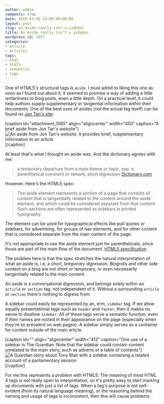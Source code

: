 ```yaml
---
author: admin
comments: true
date: 2010-03-05 14:09:08+00:00
layout: post
slug: an-aside-really-isnt-a-sidebar
title: An aside really isn’t a sidebar
wordpress_id: 1057
categories:
- Article
- Articles
tags:
- html
- html5
- semantics
- tags
---
```


One of HTML5's structural tags is `aside`. I must admit to liking this one as soon as I found out about it; it seemed to promise a way of adding a little writerliness to blog posts, even a little depth. On a practical level, it could help authors supply supplementary or tangential information within their documents. One of the best uses of asides (not the actual tag itself) can be found on [Jon Tan's site](http://jontangerine.com/log/2008/02/designer-php-a-dynamic-menu-with-if-and-else):

[caption id="attachment_1065" align="aligncenter" width="450" caption="A brief aside from Jon Tan's website"]![An aside from Jon Tan's website. It provides brief, supplementary information to an article](http://leonpaternoster.com/wp-content/uploads/2010/03/aside.jpg)[/caption]

At least that's what I thought an aside was. And the dictionary agrees with me:


> a temporary departure from a main theme or topic, esp. a parenthetical comment or remark; short digression [Dictionary.com](http://dictionary.reference.com/browse/aside)


However. Here's the HTML5 spec:


> The aside element represents a section of a page that consists of content that is tangentially related to the content around the aside element, and which could be considered separate from that content. Such sections are often represented as sidebars in printed typography.

The element can be used for typographical effects like pull quotes or sidebars, for advertising, for groups of nav elements, and for other content that is considered separate from the main content of the page.

It's not appropriate to use the aside element just for parentheticals, since those are part of the main flow of the document. [HTML5 specification](http://dev.w3.org/html5/spec/Overview.html#the-aside-element)


The problem here is that the spec stretches the natural interpretation of what an aside is, i.e. a _short, temporary digression_. Blogrolls and other side content on a blog are not short or temporary, or even necessarily tangentially related to the main content.

An aside is a conversational digression, and belongs solely within an `article` or `section` tag, not independent of it. Without a surrounding `article` or `section` there's nothing to digress from.

A sidebar could easily be represented by an, erm, `sidebar` tag. If we allow equally presentational tags such as `header` and `footer`, then it makes no sense to disallow `sidebar`. All of these tags serve a semantic function, even if their names are rooted in their appearance on the page (especially when they're so prevalent on web pages). A sidebar simply serves as a container for content outside of the main article.

[caption id="" align="aligncenter" width="412" caption="One use of a sidebar in The Guardian. Note that the sidebar could contain content unrelated to the main story, such as adverts or a table of contents"]![A Guardian story about Tony Blair with a sidebar containing a related account of a parliamentary session](http://s3.amazonaws.com/giles/newspaper_041309/guard.png)[/caption]

For me this represents a problem with HTML5. The meaning of most HTML 4 tags is not really open to interpretation, so it's pretty easy to start marking up documents with just a list of tags. When a tag's purpose is not self-evident (from its natural language meaning), or the reasoning behind the naming and usage of tags is inconsistent, then this will cause problems.
